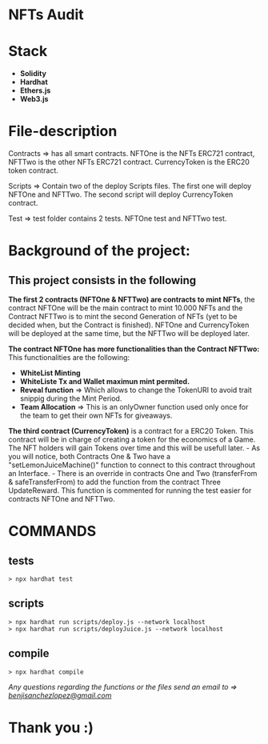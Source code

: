 # NFTs Audit

# Stack 
  - **Solidity**
  - **Hardhat**
  - **Ethers.js**
  - **Web3.js**


# File-description
Contracts => has all smart contracts. NFTOne is the NFTs ERC721 contract, NFTTwo is the other NFTs ERC721 contract. 
             CurrencyToken is the ERC20 token contract.

Scripts => Contain two of the deploy Scripts files. The first one will deploy NFTOne and NFTTwo. The second script will deploy
           CurrencyToken contract. 

Test => test folder contains 2 tests. NFTOne test and NFTTwo test. 


# Background of the project:

## This project consists in the following
  **The first 2 contracts (NFTOne & NFTTwo) are contracts to mint NFTs**, the contract NFTOne will be the main contract to mint 10.000 NFTs and the Contract NFTTwo is to mint the second Generation of NFTs (yet to be decided when, but the Contract is finished). NFTOne and CurrencyToken will be deployed at the same time, but the NFTTwo will be deployed later. 

  **The contract NFTOne has more functionalities than the Contract NFTTwo:**
   This functionalities are the following:
   - **WhiteList Minting** 
   - **WhiteListe Tx and Wallet maximun mint permited.**
   - **Reveal function** => Which allows to change the TokenURI to avoid trait snippig during the Mint Period.
   - **Team Allocation** => This is an onlyOwner function used only once for the team to get their own NFTs for giveaways. 

  **The third contract (CurrencyToken)** is a contract for a ERC20 Token. This contract will be in charge of creating a token for the economics of a Game. The NFT holders will gain Tokens over time and this will be usefull later. 
     - As you will notice, both Contracts One & Two have a "setLemonJuiceMachine()" function to connect to this contract throughout an Interface.
     - There is an override in contracts One and Two (transferFrom & safeTransferFrom) to add the function from the contract Three UpdateReward. This function is commented for running the test easier for contracts NFTOne and NFTTwo. 

# COMMANDS
## tests
    > npx hardhat test
## scripts
    > npx hardhat run scripts/deploy.js --network localhost 
    > npx hardhat run scripts/deployJuice.js --network localhost 
## compile 
    > npx hardhat compile

*Any questions regarding the functions or the files send an email to => benjisanchezlopez@gmail.com*

# Thank you :)